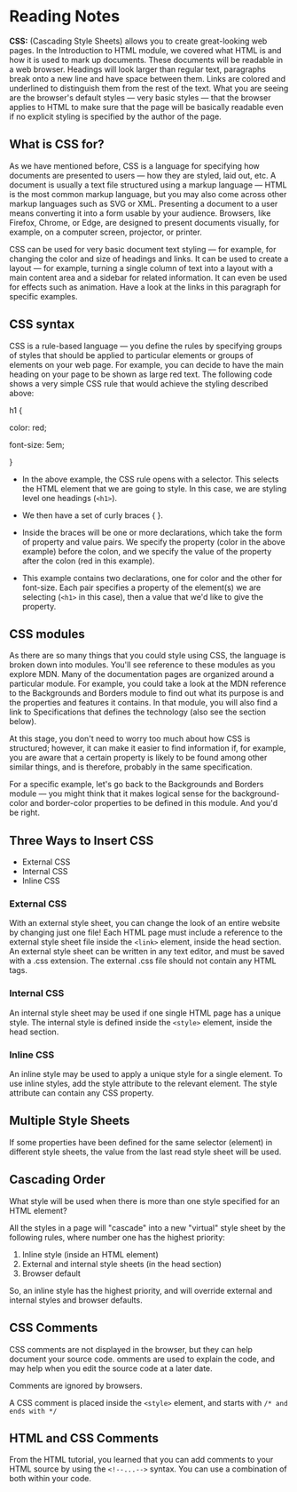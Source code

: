 # Reading Notes

**CSS:** (Cascading Style Sheets) allows you to create great-looking web pages. In the Introduction to HTML module, we covered what HTML is and how it is used to mark up documents. These documents will be readable in a web browser. Headings will look larger than regular text, paragraphs break onto a new line and have space between them. Links are colored and underlined to distinguish them from the rest of the text. What you are seeing are the browser's default styles — very basic styles — that the browser applies to HTML to make sure that the page will be basically readable even if no explicit styling is specified by the author of the page.

## What is CSS for?

As we have mentioned before, CSS is a language for specifying how documents are presented to users — how they are styled, laid out, etc. A document is usually a text file structured using a markup language — HTML is the most common markup language, but you may also come across other markup languages such as SVG or XML. Presenting a document to a user means converting it into a form usable by your audience. Browsers, like Firefox, Chrome, or Edge, are designed to present documents visually, for example, on a computer screen, projector, or printer.

CSS can be used for very basic document text styling — for example, for changing the color and size of headings and links. It can be used to create a layout — for example, turning a single column of text into a layout with a main content area and a sidebar for related information. It can even be used for effects such as animation. Have a look at the links in this paragraph for specific examples.

## CSS syntax

CSS is a rule-based language — you define the rules by specifying groups of styles that should be applied to particular elements or groups of elements on your web page. For example, you can decide to have the main heading on your page to be shown as large red text. The following code shows a very simple CSS rule that would achieve the styling described above:

h1 {

  color: red;

  font-size: 5em;

}

- In the above example, the CSS rule opens with a selector. This selects the HTML element that we are going to style. In this case, we are styling level one headings (`<h1>`).

- We then have a set of curly braces { }.

- Inside the braces will be one or more declarations, which take the form of property and value pairs. We specify the property (color in the above example) before the colon, and we specify the value of the property after the colon (red in this example).

- This example contains two declarations, one for color and the other for font-size. Each pair specifies a property of the element(s) we are selecting (`<h1>` in this case), then a value that we'd like to give the property.

## CSS modules

As there are so many things that you could style using CSS, the language is broken down into modules. You'll see reference to these modules as you explore MDN. Many of the documentation pages are organized around a particular module. For example, you could take a look at the MDN reference to the Backgrounds and Borders module to find out what its purpose is and the properties and features it contains. In that module, you will also find a link to Specifications that defines the technology (also see the section below).

At this stage, you don't need to worry too much about how CSS is structured; however, it can make it easier to find information if, for example, you are aware that a certain property is likely to be found among other similar things, and is therefore, probably in the same specification.

For a specific example, let's go back to the Backgrounds and Borders module — you might think that it makes logical sense for the background-color and border-color properties to be defined in this module. And you'd be right.

## Three Ways to Insert CSS

- External CSS
- Internal CSS
- Inline CSS

### External CSS

With an external style sheet, you can change the look of an entire website by changing just one file! Each HTML page must include a reference to the external style sheet file inside the `<link>` element, inside the head section. An external style sheet can be written in any text editor, and must be saved with a .css extension.
The external .css file should not contain any HTML tags.

### Internal CSS

An internal style sheet may be used if one single HTML page has a unique style. The internal style is defined inside the `<style>` element, inside the head section.

### Inline CSS

An inline style may be used to apply a unique style for a single element. To use inline styles, add the style attribute to the relevant element. The style attribute can contain any CSS property.

## Multiple Style Sheets

If some properties have been defined for the same selector (element) in different style sheets, the value from the last read style sheet will be used.

## Cascading Order

What style will be used when there is more than one style specified for an HTML element?

All the styles in a page will "cascade" into a new "virtual" style sheet by the following rules, where number one has the highest priority:

1. Inline style (inside an HTML element)
2. External and internal style sheets (in the head section)
3. Browser default

So, an inline style has the highest priority, and will override external and internal styles and browser defaults.

## CSS Comments

CSS comments are not displayed in the browser, but they can help document your source code. omments are used to explain the code, and may help when you edit the source code at a later date.

Comments are ignored by browsers.

A CSS comment is placed inside the `<style>` element, and starts with `/* and ends with */`

## HTML and CSS Comments

From the HTML tutorial, you learned that you can add comments to your HTML source by using the `<!--...-->` syntax. You can use a combination of both within your code.

